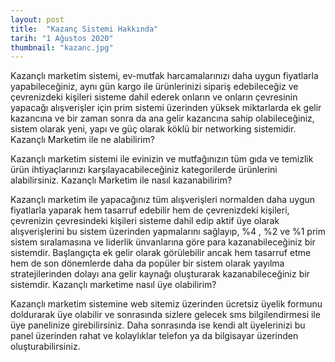 ```yaml
---
layout: post
title:  "Kazanç Sistemi Hakkında"
tarih: "1 Ağustos 2020"
thumbnail: "kazanc.jpg"
---
```


Kazançlı marketim sistemi, ev-mutfak harcamalarınızı daha uygun fiyatlarla yapabileceğiniz, aynı gün kargo ile ürünlerinizi sipariş edebileceğiz ve çevrenizdeki kişileri sisteme dahil ederek onların ve onların çevresinin yapacağı alışverişler için prim sistemi üzerinden yüksek miktarlarda ek gelir kazancına ve bir zaman sonra da ana gelir kazancına sahip olabileceğiniz, sistem olarak yeni, yapı ve güç olarak köklü bir networking sistemidir.
Kazançlı Marketim ile ne alabilirim?

Kazançlı marketim sistemi ile evinizin ve mutfağınızın tüm gıda ve temizlik ürün ihtiyaçlarınızı karşılayacabileceğiniz kategorilerde ürünlerini alabilirsiniz.
Kazançlı Marketim ile nasıl kazanabilirim?

Kazançlı marketim ile yapacağınız tüm alışverişleri normalden daha uygun fiyatlarla yaparak hem tasarruf edebilir hem de çevrenizdeki kişileri, çevrenizin çevresindeki kişileri sisteme dahil edip aktif üye olarak alışverişlerini bu sistem üzerinden yapmalarını sağlayıp, %4 , %2 ve %1 prim sistem sıralamasına ve liderlik ünvanlarına göre para kazanabileceğiniz bir sistemdir. Başlangıçta ek gelir olarak görülebilir ancak hem tasarruf etme hem de son dönemlerde daha da popüler bir sistem olarak yayılma stratejilerinden dolayı ana gelir kaynağı oluşturarak kazanabileceğiniz bir sistemdir.
Kazançlı marketime nasıl üye olabilirim?

Kazançlı marketim sistemine web sitemiz üzerinden ücretsiz üyelik formunu doldurarak üye olabilir ve sonrasında sizlere gelecek sms bilgilendirmesi ile üye panelinize girebilirsiniz. Daha sonrasında ise kendi alt üyelerinizi bu panel üzerinden rahat ve kolaylıklar telefon ya da bilgisayar üzerinden oluşturabilirsiniz.